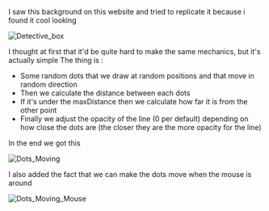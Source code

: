 I saw this background on this website and tried to replicate it because i found it cool looking 

![Detective_box](https://github.com/user-attachments/assets/bf244147-62a8-46dd-9cc5-53321d946be4)

I thought at first that it'd be quite hard to make the same mechanics, but it's actually simple 
The thing is :
  - Some random dots that we draw at random positions and that move in random direction
  - Then we calculate the distance between each dots
  - If it's under the maxDistance then we calculate how far it is from the other point
  - Finally we adjust the opacity of the line (0 per default) depending on how close the dots are (the closer they are the more opacity for the line)

In the end we got this

![Dots_Moving](https://github.com/user-attachments/assets/e724d232-2345-4692-8978-93dbf0d301eb)

I also added the fact that we can make the dots move when the mouse is around

![Dots_Moving_Mouse](https://github.com/user-attachments/assets/4a1a31c6-029c-49c5-b744-bfaee583ed81)

